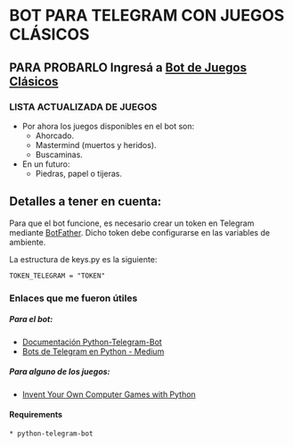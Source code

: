 # BOT PARA TELEGRAM CON JUEGOS CLÁSICOS

## PARA PROBARLO Ingresá a [Bot de Juegos Clásicos](https://t.me/juegos_clasicos_bot)

### LISTA ACTUALIZADA DE JUEGOS

+ Por ahora los juegos disponibles en el bot son:
    - Ahorcado.
    - Mastermind (muertos y heridos).
    - Buscaminas.
+ En un futuro:
    - Piedras, papel o tijeras.

## Detalles a tener en cuenta:

Para que el bot funcione, es necesario crear un token en Telegram mediante [BotFather](https://t.me/botfather).
Dicho token debe configurarse en las variables de ambiente.

La estructura de keys.py es la siguiente:

```
TOKEN_TELEGRAM = "TOKEN"
```
### Enlaces que me fueron útiles

##### Para el bot:
* [Documentación Python-Telegram-Bot](https://python-telegram-bot.readthedocs.io/en/stable/)
* [Bots de Telegram 
en Python - Medium](https://medium.com/@goyoregalado/bots-de-telegram-en-python-134b964fcdf7)
##### Para alguno de los juegos:
* [Invent Your Own Computer Games with Python](http://inventwithpython.com/invent4thed/)

#### Requirements
    * python-telegram-bot
